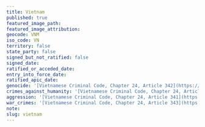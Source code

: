 ```yaml
---
title: Vietnam
published: true
featured_image_path:
featured_image_attribution:
geocode: VNM
iso_code: VN
territory: false
state_party: false
signed_but_not_ratified: false
signed_date:
ratified_or_acceded_date:
entry_into_force_date:
ratified_apic_date:
genocide: '[Vietnamese Criminal Code, Chapter 24, Article 342](https://iccdb.hrlc.net/data/doc/622/keyword/46/)'
crimes_against_humanity: '[Vietnamese Criminal Code, Chapter 24, Article 342](https://iccdb.hrlc.net/data/doc/622/keyword/13/)'
aggression: '[Vietnamese Criminal Code, Chapter 24, Article 341](https://iccdb.hrlc.net/data/doc/622/keyword/1/)'
war_crimes: '[Vietnamese Criminal Code, Chapter 24, Article 343](https://iccdb.hrlc.net/data/doc/622/keyword/145/)'
note:
slug: vietnam
---
```



